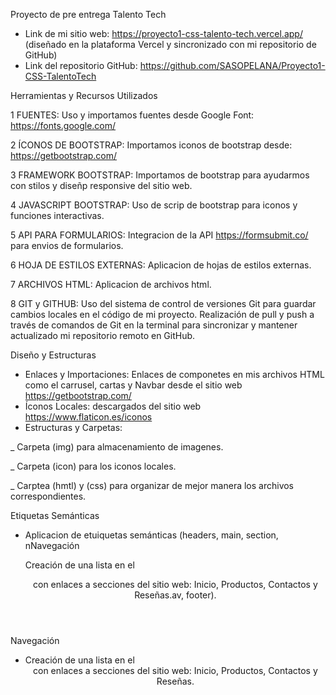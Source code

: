 Proyecto de pre entrega Talento Tech

* Link de mi sitio web: https://proyecto1-css-talento-tech.vercel.app/ (diseñado en la plataforma Vercel y sincronizado con mi repositorio de GitHub)
* Link del repositorio GitHub: https://github.com/SASOPELANA/Proyecto1-CSS-TalentoTech

Herramientas y Recursos Utilizados

1 FUENTES: Uso y importamos fuentes desde Google Font: https://fonts.google.com/

2 ÍCONOS DE BOOTSTRAP: Importamos iconos de bootstrap desde: https://getbootstrap.com/ 

3 FRAMEWORK BOOTSTRAP: Importamos de bootstrap para ayudarmos con stilos y diseñp responsive del sitio web.

4 JAVASCRIPT BOOTSTRAP: Uso de scrip de bootstrap para iconos y funciones interactivas.

5 API PARA FORMULARIOS: Integracion de la API https://formsubmit.co/  para envios de formularios.

6 HOJA DE ESTILOS EXTERNAS: Aplicacion de hojas de estilos externas.

7 ARCHIVOS HTML: Aplicacion de archivos html.

8 GIT y GITHUB: Uso del sistema de control de versiones Git para guardar cambios locales en el código de mi proyecto. 
  Realización de pull y push a través de comandos de Git en la terminal para sincronizar y mantener actualizado mi repositorio remoto en GitHub.



Diseño y Estructuras

* Enlaces y Importaciones: Enlaces de componetes en mis archivos HTML como el carrusel, cartas y Navbar desde el sitio web https://getbootstrap.com/ 
* Íconos Locales: descargados del sitio web https://www.flaticon.es/iconos
* Estructuras y Carpetas:

_ Carpeta (img) para almacenamiento de imagenes.

_ Carpeta (icon) para los iconos locales.

_ Carptea (hmtl) y (css) para organizar de mejor manera los archivos correspondientes.

Etiquetas Semánticas
* Aplicacion de etuiquetas semánticas (headers, main, section, nNavegación

    Creación de una lista en el <header> con enlaces a secciones del sitio web: Inicio, Productos, Contactos y Reseñas.av, footer).

Navegación
* Creación de una lista en el <header> con enlaces a secciones del sitio web: Inicio, Productos, Contactos y Reseñas.
